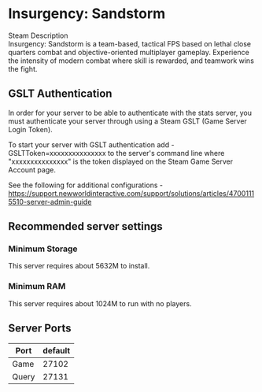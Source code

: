 # Insurgency: Sandstorm
Steam Description  
Insurgency: Sandstorm is a team-based, tactical FPS based on lethal close quarters combat and objective-oriented multiplayer gameplay. Experience the intensity of modern combat where skill is rewarded, and teamwork wins the fight.

## GSLT Authentication
In order for your server to be able to authenticate with the stats server, you must authenticate your server through using a Steam GSLT (Game Server Login Token).

To start your server with GSLT authentication add -GSLTToken=xxxxxxxxxxxxxxx to the server's command line where "xxxxxxxxxxxxxxx" is the token displayed on the Steam Game Server Account page.

See the following for additional configurations - https://support.newworldinteractive.com/support/solutions/articles/47001115510-server-admin-guide

## Recommended server settings
### Minimum Storage
This server requires about 5632M to install.
### Minimum RAM
This server requires about 1024M to run with no players.

## Server Ports

| Port  | default |
|-------|---------|
| Game  | 27102   |
| Query | 27131   |
